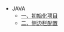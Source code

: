 - JAVA
  - [一、初始化项目](docsifyUsage/docsifyUsageChapter1.md)
  - [二、侧边栏配置](docsifyUsage//docsifyUsageChapter2.md)
